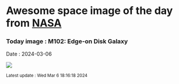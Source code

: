 
# Awesome space image of the day from [NASA](https://api.nasa.gov/)

### Today image : M102: Edge-on Disk Galaxy
Date : 2024-03-06

![](https://apod.nasa.gov/apod/image/2403/M102_HubbleEbrahimian_960.jpg)

<small>Latest update : Wed Mar  6 18:16:18 2024</small>
        